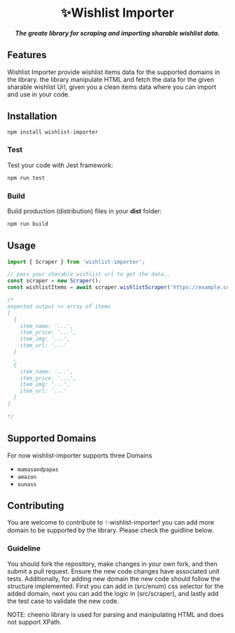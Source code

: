 <h1 align="center">✨Wishlist Importer</h1>
<h5 align="center">The greate library for scraping and importing sharable wishlist data.</h5>

## Features

Wishlist Importer provide wishlist items data for the supported domains in the library. the library manipulate HTML and fetch the data for the given sharable wishlist Url, given you a clean items data
where you can import and use in your code.

## Installation

`npm install wishlist-importer`

### Test

Test your code with Jest framework:

```bash
npm run test
```

### Build

Build production (distribution) files in your **dist** folder:

```bash
npm run build
```

## Usage

```js
import { Scraper } from 'wishlist-importer';

// pass your sharable wishlist url to get the data..
const scraper = new Scraper();
const wishlistItems = await scraper.wishlistScraper('https://example.com');

/*
expected output >> array of items
[
  {
    item_name: '...',
    item_price: '...',
    item_img: '...',
    item_url: '...'
  }
  ,
  {
    item_name: '...',
    item_price: '...',
    item_img: '...',
    item_url: '...'
  }
]

*/
```

## Supported Domains

For now wishlist-importer supports three Domains

- `mamasandpapas`
- `amazon`
- `ounass`

## Contributing

You are welcome to contribute to ✨wishlist-importer! you can add more domain to be supported by the library. Please check the guidline below.

### Guideline

You should fork the repository, make changes in your own fork, and then submit a pull request.
Ensure the new code changes have associated unit tests. Additionally, for adding new domain
the new code should follow the structure implemented. First you can add in (src/enum) css selector
for the added domain, next you can add the logic in (src/scraper), and lastly add the test case to
validate the new code.

NOTE:
cheerio library is used for parsing and manipulating HTML and does not support XPath.
